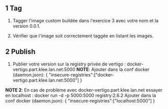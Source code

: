 
## 1 Tag
1. Tagger l'image custom buildée dans l'exercice 3 avec votre nom et la version 0.0.1. 

2. Vérifier que l'image soit correctement taggée en listant les images.


## 2 Publish
1. Publier votre version sur la registry privée de vertigo : docker-vertigo.part.klee.lan.net:5000
**NOTE**: Ajouter dans la conf docker (daemon.json): { "insecure-registries":["docker-vertigo.part.klee.lan.net:5000"] }

**NOTE 2**: En cas de problème avec docker-vertigo.part.klee.lan.net essayer en localhost : 
docker run -d -p 5000:5000 registry:2.6.2 
Ajouter dans la conf docker (daemon.json): { "insecure-registries":["localhost:5000"] }


